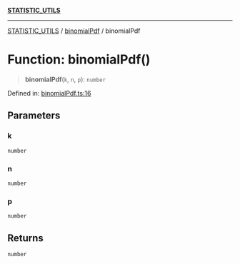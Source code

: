 [**STATISTIC_UTILS**](../../README.md)

***

[STATISTIC_UTILS](../../README.md) / [binomialPdf](../README.md) / binomialPdf

# Function: binomialPdf()

> **binomialPdf**(`k`, `n`, `p`): `number`

Defined in: [binomialPdf.ts:16](https://github.com/dailker/everyutil/blob/7c30ec40bbb398255a9be572db0a537e8bcb9c11/src/statistic/binomialPdf.ts#L16)

## Parameters

### k

`number`

### n

`number`

### p

`number`

## Returns

`number`
